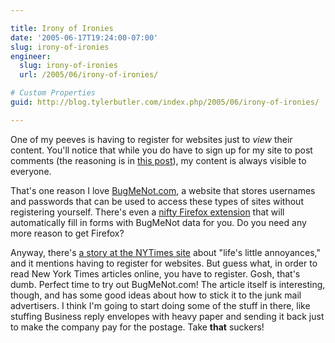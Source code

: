 ```yaml
---

title: Irony of Ironies
date: '2005-06-17T19:24:00-07:00'
slug: irony-of-ironies
engineer:
  slug: irony-of-ironies
  url: /2005/06/irony-of-ironies/

# Custom Properties
guid: http://blog.tylerbutler.com/index.php/2005/06/irony-of-ironies/

---
```


One of my peeves is having to register for websites just to _view_ their
content. You'll notice that while you do have to sign up for my site to post
comments (the reasoning is in [this post][1]), my content is always visible to
everyone.

  
That's one reason I love [BugMeNot.com][2], a website that stores usernames
and passwords that can be used to access these types of sites without
registering yourself. There's even a [nifty Firefox extension][3] that will
automatically fill in forms with BugMeNot data for you. Do you need any more
reason to get Firefox?

  
Anyway, there's [a story at the NYTimes site][1] about "life's little
annoyances," and it mentions having to register for websites. But guess what,
in order to read New York Times articles online, you have to register. Gosh,
that's dumb. Perfect time to try out BugMeNot.com! The article itself is
interesting, though, and has some good ideas about how to stick it to the junk
mail advertisers. I think I'm going to start doing some of the stuff in there,
like stuffing Business reply envelopes with heavy paper and sending it back
just to make the company pay for the postage. Take **that** suckers!

   [1]: http://www.nytimes.com/2005/03/15/nyregion/15annoyances.html
   [2]: http://www.bugmenot.com
   [3]: http://roachfiend.com/archives/2005/02/07/bugmenot/
